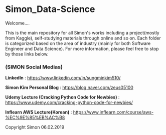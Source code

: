 # Simon_Data-Science

Welcome....

This is the main repository for all Simon's works including a project(mostly from Kaggle), self-studying materials through online and so on. Each folder is categorized based on the area of industry (mainly for both Software Engineer and Data Science). For more information, please feel free to stop by those links below.


### (SIMON Social Medias)
**LinkedIn** : https://www.linkedin.com/in/sungminkim510/

**Simon Kim Personal Blog** : https://blog.naver.com/zeus05100

**Udemy Lecture (Cracking Python Code for Newbies)** : https://www.udemy.com/cracking-python-code-for-newbies/

**Inflearn AWS Lecture(Korean)** : https://www.inflearn.com/course/aws-%EC%9E%85%EB%AC%B8




Copyright Simon 06.02.2019
